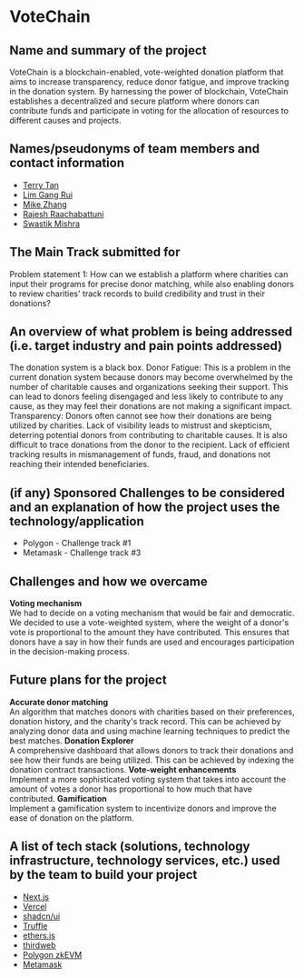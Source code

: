 # VoteChain

## Name and summary of the project

VoteChain is a blockchain-enabled, vote-weighted donation platform that aims to increase transparency, reduce donor fatigue, and improve tracking in the donation system. By harnessing the power of blockchain, VoteChain establishes a decentralized and secure platform where donors can contribute funds and participate in voting for the allocation of resources to different causes and projects.
<br>

## Names/pseudonyms of team members and contact information

- [Terry Tan](https://www.linkedin.com/in/mikexd/terrytjw)
- [Lim Gang Rui](https://www.linkedin.com/in/limgangrui)
- [Mike Zhang](https://www.linkedin.com/in/mikexd/)
- [Rajesh Raachabattuni](x.com/oxrajesh)
- [Swastik Mishra](https://www.linkedin.com/in/swastik-mishra-555b62132)
  <br>

## The Main Track submitted for

Problem statement 1:
How can we establish a platform where charities can input their programs for precise donor matching, while also enabling donors to review charities' track records to build credibility and trust in their donations?
<br>

## An overview of what problem is being addressed (i.e. target industry and pain points addressed)

The donation system is a black box.
Donor Fatigue:
This is a problem in the current donation system because donors may become overwhelmed by the number of charitable causes and organizations seeking their support. This can lead to donors feeling disengaged and less likely to contribute to any cause, as they may feel their donations are not making a significant impact.
Transparency:
Donors often cannot see how their donations are being utilized by charities. Lack of visibility leads to mistrust and skepticism, deterring potential donors from contributing to charitable causes. It is also difficult to trace donations from the donor to the recipient. Lack of efficient tracking results in mismanagement of funds, fraud, and donations not reaching their intended beneficiaries.
<br>

## (if any) Sponsored Challenges to be considered and an explanation of how the project uses the technology/application

- Polygon - Challenge track #1
- Metamask - Challenge track #3
  <br>

## Challenges and how we overcame

**Voting mechanism** <br>
We had to decide on a voting mechanism that would be fair and democratic. We decided to use a vote-weighted system, where the weight of a donor's vote is proportional to the amount they have contributed. This ensures that donors have a say in how their funds are used and encourages participation in the decision-making process.
<br>

## Future plans for the project

**Accurate donor matching** <br>
An algorithm that matches donors with charities based on their preferences, donation history, and the charity's track record. This can be achieved by analyzing donor data and using machine learning techniques to predict the best matches.
**Donation Explorer** <br>
A comprehensive dashboard that allows donors to track their donations and see how their funds are being utilized. This can be achieved by indexing the donation contract transactions.
**Vote-weight enhancements** <br>
Implement a more sophisticated voting system that takes into account the amount of votes a donor has proportional to how much that have contributed.
**Gamification** <br>
Implement a gamification system to incentivize donors and improve the ease of donation on the platform.
<br>

## A list of tech stack (solutions, technology infrastructure, technology services, etc.) used by the team to build your project

- [Next.js](https://nextjs.org/)
- [Vercel](https://vercel.com/)
- [shadcn/ui](https://github.com/shadcn/ui)
- [Truffle](https://www.trufflesuite.com/)
- [ethers.js](https://docs.ethers.io/v5/)
- [thirdweb](https://www.thirdweb.com/)
- [Polygon zkEVM](https://polygon.technology/polygon-zkevm)
- [Metamask](https://metamask.io/)
